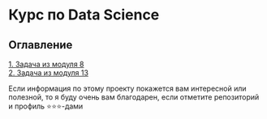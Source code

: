 # Курс по Data Science

## Оглавление  
[1. Задача из модуля 8](/8_Task)    
[2. Задача из модуля 13](/13_Task)  

Если информация по этому проекту покажется вам интересной или полезной, то я буду очень вам благодарен, если отметите репозиторий и профиль ⭐️⭐️⭐️-дами
